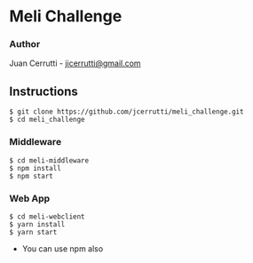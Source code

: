 # Meli Challenge

### Author

Juan Cerrutti - jicerrutti@gmail.com

## Instructions

```
$ git clone https://github.com/jcerrutti/meli_challenge.git
$ cd meli_challenge
```

### Middleware

```
$ cd meli-middleware
$ npm install
$ npm start
```

### Web App

```
$ cd meli-webclient
$ yarn install
$ yarn start
```

- You can use npm also
